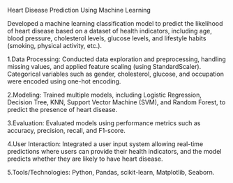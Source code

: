 Heart Disease Prediction Using Machine Learning


Developed a machine learning classification model to predict the likelihood of heart disease based on a dataset of health indicators, including age, blood pressure, cholesterol levels, glucose levels, and lifestyle habits (smoking, physical activity, etc.).

1.Data Processing: Conducted data exploration and preprocessing, handling missing values, and applied feature scaling (using StandardScaler). Categorical variables such as gender, cholesterol, glucose, and occupation were encoded using one-hot encoding.

2.Modeling: Trained multiple models, including Logistic Regression, Decision Tree, KNN, Support Vector Machine (SVM), and Random Forest, to predict the presence of heart disease.

3.Evaluation: Evaluated models using performance metrics such as accuracy, precision, recall, and F1-score. 

4.User Interaction: Integrated a user input system allowing real-time predictions where users can provide their health indicators, and the model predicts whether they are likely to have heart disease.

5.Tools/Technologies: Python, Pandas, scikit-learn, Matplotlib, Seaborn.



